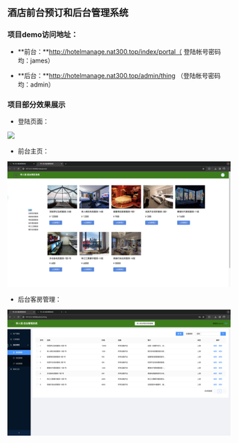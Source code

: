 ## 酒店前台预订和后台管理系统

### 项目demo访问地址：

+ **前台：**http://hotelmanage.nat300.top/index/portal（ 登陆帐号密码均：james）

+ **后台：**http://hotelmanage.nat300.top/admin/thing （登陆帐号密码均：admin）

### 项目部分效果展示

+ 登陆页面：

![](docx/figures/系统运行截图/登陆页面.png)

+ 前台主页：

![](docx/figures/系统运行截图/前台主页.png)

+ 后台客房管理：

![](docx/figures/系统运行截图/客房管理.png)